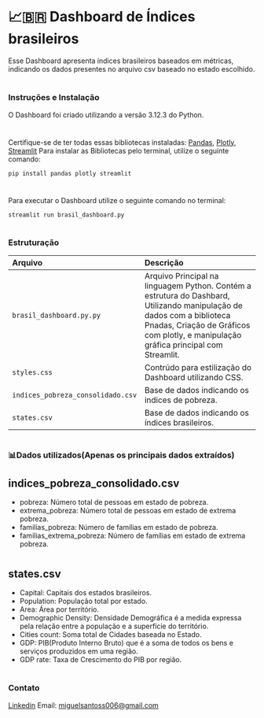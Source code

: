 # 📈🇧🇷 Dashboard de Índices brasileiros
Esse Dashboard apresenta índices brasileiros baseados em métricas, indicando os dados presentes no arquivo csv baseado no estado escolhido.
#
### Instruções e Instalação
O Dashboard foi criado utilizando a versão 3.12.3 do Python.
#
Certifique-se de ter todas essas bibliotecas instaladas:
[Pandas](https://pandas.pydata.org/), 
[Plotly](https://plotly.com/graphing-libraries/), 
[Streamlit](https://streamlit.io/)
Para instalar as Bibliotecas pelo terminal, utilize o seguinte comando:
```
pip install pandas plotly streamlit
```
#
Para executar o Dashboard utilize o seguinte comando no terminal:
```
streamlit run brasil_dashboard.py
```
#
### Estruturação
| Arquivo   | Descrição |
| :-------- | :------- |
| `brasil_dashboard.py.py`  | Arquivo Principal na linguagem Python. Contém a estrutura do Dashbard, Utilizando manipulação de dados com a biblioteca Pnadas, Criação de Gráficos com plotly, e manipulação gráfica principal com Streamlit.    |
| `styles.css` | Contrúdo para estilização do Dashboard utilizando CSS. |
| `indices_pobreza_consolidado.csv`   | Base de dados indicando os indices de pobreza.   |
| `states.csv`   | Base de dados indicando os índices brasileiros.   |
#
### 📊Dados utilizados(Apenas os principais dados extraídos)
## indices_pobreza_consolidado.csv
* pobreza: Número total de pessoas em estado de pobreza.
* extrema_pobreza: Número total de pessoas em estado de extrema pobreza.
* familias_pobreza: Número de famílias em estado de pobreza.
* familias_extrema_pobreza: Número de famílias em estado de extrema pobreza.
#
## states.csv
* Capital: Capitais dos estados brasileiros.                
* Population: População total por estado.            
* Area: Área por território.
* Demographic Density: Densidade Demográfica é a medida expressa pela relação entre a população e a superfície do território.
* Cities count: Soma total de Cidades baseada no Estado.         
* GDP: PIB(Produto Interno Bruto) que é a soma de todos os bens e serviços produzidos em uma região.                
* GDP rate: Taxa de Crescimento do PIB por região.
#
### Contato
[Linkedin](https://www.linkedin.com/in/miguel-santos-17b931259/)
Email: miguelsantoss006@gmail.com
